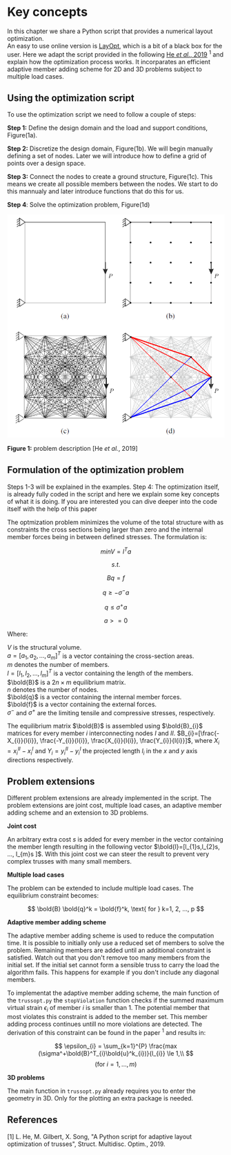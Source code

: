 # Key concepts

In this chapter we share a Python script that provides a numerical layout optimization.  
An easy to use online version is [LayOpt](https://www.layopt.com/truss), which is a bit of a black box for the user. Here we adapt the script provided in the following [He *et al.*, 2019](https://link.springer.com/article/10.1007/s00158-019-02226-6) $^1$ and explain how the optimization process works. It incorparates an efficient adaptive member adding scheme for 2D and 3D problems subject to multiple load cases.

## Using the optimization script
To use the optimization script we need to follow a couple of steps:

**Step 1:** Define the design domain and the load and support conditions, Figure(1a). 

**Step 2:** Discretize the design domain, Figure(1b). We will begin manually defining a set of nodes. Later we will introduce how to define a grid of points over a design space.

**Step 3:** Connect the nodes to create a ground structure, Figure(1c). This means we create all possible members between the nodes. We start to do this mannualy and later introduce functions that do this for us.

**Step 4**: Solve the optimization problem, Figure(1d)

![Problem Description](figures/fig1_problemdescription.png)

**Figure 1:** problem description \[He *et al.*, 2019\] 

## Formulation of the optimization problem

Steps 1-3 will be explained in the examples. Step 4: The optimization itself, is already fully coded in the script and here we explain some key concepts of what it is doing. If you are interested you can dive deeper into the code itself with the help of this paper

The optmization problem minimizes the volume of the total structure with as constraints the cross sections being larger than zero and the internal member forces being in between defined stresses.
The formulation is:

$$
minV = l^T a
$$

$$
s.t.
$$

$$
B q = f
$$

$$
q \ge - \sigma^- a
$$

$$
q \le \sigma^+ a
$$

$$
a>=0
$$

Where: 
 
$V$ is the structural volume.  
$a = [a_{1}, a_{2}, ..., a_{m}]^T$ is a vector containing the cross-section areas.  
$m$ denotes the number of members.  
$l = [l_{1}, l_{2}, ..., l_{m}]^T$ is a vector containing the length of the members.  
$\bold{B}$ is a $2n \times m$ equilibrium matrix.  
$n$ denotes the number of nodes.  
$\bold{q}$ is a vector containing the internal member forces.  
$\bold{f}$ is a vector containing the external forces.  
$\sigma^-$ and $\sigma^+$ are the limiting tensile and compressive stresses, respectively.

The equilibrium matrix $\bold{B}$ is assembled using $\bold{B}_{i}$ matrices for every member $i$ interconnecting nodes $I$ and $II$.
$B_{i}=[\frac{-X_{i}}{l{i}}, \frac{-Y_{i}}{l{i}}, \frac{X_{i}}{l{i}}, \frac{Y_{i}}{l{i}}]$, where $X_{i}=x_{i}^{II}-x_{i}^{I}$ and $Y_{i}=y_{i}^{II}-y_{i}^{I}$ the projected length $l_{i}$ in the $x$ and $y$ axis directions respectively. 


## Problem extensions

Different problem extensions are already implemented in the script. The problem extensions are joint cost, multiple load cases, an adaptive member adding scheme and an extension to 3D problems. 

**Joint cost**

An arbitrary extra cost $s$ is added for every member in the vector containing the member length resulting in the following vector $\bold{l}=[l_{1}s,l_{2}s, ..., l_{m}s ]$. With this joint cost we can steer the result to prevent very complex trusses with many small members. 

**Multiple load cases**

The problem can be extended to include multiple load cases. The equilibrium constraint becomes:


$$
\bold{B} \bold{q}^k = \bold{f}^k, \text{ for } k=1, 2, ..., p
$$

**Adaptive member adding scheme**

The adaptive member adding scheme is used to reduce the computation time. It is possible to initially only use a reduced set of members to solve the problem. Remaining members are added until an additional constraint is satisfied. Watch out that you don't remove too many members from the initial set. If the initial set cannot form a sensible truss to carry the load the algorithm fails. This happens for example if you don't include any diagonal members.

To implementat the adaptive member adding scheme, the main function of the ``trussopt.py`` the ``stopViolation`` function checks if the summed maximum virtual strain $\epsilon_{i}$ of member $i$ is smaller than 1. The potential member that most violates this constraint is added to the member set. This member adding process continues untill no more violations are detected. The derivation of this constraint can be found in the paper $^1$ and results in:

$$
\epsilon_{i} = \sum_{k=1}^{P} \frac{max (\sigma^+\bold{B}^T_{i}\bold{u}^k_{i})}{l_{i}} \le 1,\\
$$
$$
(\text{for}\ i = 1, ..., m)
$$

**3D problems**

The main function in ``trussopt.py`` already requires you to enter the geometry in 3D. Only for the plotting an extra package is needed.


## References


[1] L. He, M. Gilbert, X. Song, "A Python script for adaptive layout optimization of trusses", Struct. Multidisc. Optim., 2019.
